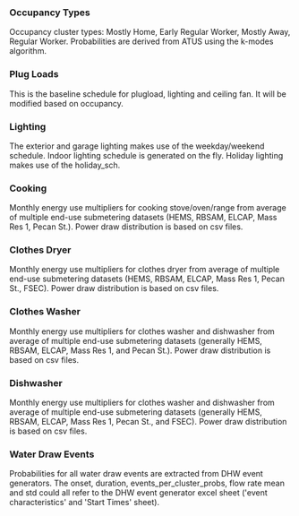 ### Occupancy Types

Occupancy cluster types: Mostly Home, Early Regular Worker, Mostly Away, Regular Worker.
Probabilities are derived from ATUS using the k-modes algorithm.

### Plug Loads

This is the baseline schedule for plugload, lighting and ceiling fan.
It will be modified based on occupancy.

### Lighting

The exterior and garage lighting makes use of the weekday/weekend schedule.
Indoor lighting schedule is generated on the fly. 
Holiday lighting makes use of the holiday_sch.

### Cooking

Monthly energy use multipliers for cooking stove/oven/range from average of multiple end-use submetering datasets (HEMS, RBSAM, ELCAP, Mass Res 1, Pecan St.).
Power draw distribution is based on csv files.

### Clothes Dryer

Monthly energy use multipliers for clothes dryer from average of multiple end-use submetering datasets (HEMS, RBSAM, ELCAP, Mass Res 1, Pecan St., FSEC).
Power draw distribution is based on csv files.

### Clothes Washer

Monthly energy use multipliers for clothes washer and dishwasher from average of multiple end-use submetering datasets (generally HEMS, RBSAM, ELCAP, Mass Res 1, and Pecan St.).
Power draw distribution is based on csv files.

### Dishwasher

Monthly energy use multipliers for clothes washer and dishwasher from average of multiple end-use submetering datasets (generally HEMS, RBSAM, ELCAP, Mass Res 1, Pecan St., and FSEC).
Power draw distribution is based on csv files.

### Water Draw Events

Probabilities for all water draw events are extracted from DHW event generators.
The onset, duration, events_per_cluster_probs, flow rate mean and std could all refer to the DHW event generator excel sheet ('event characteristics' and 'Start Times' sheet).


